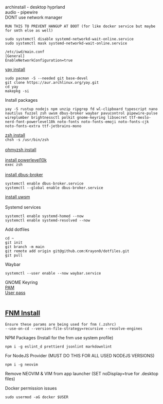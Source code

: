 archinstall - desktop hyprland
<br>
audio - pipewire
<br>
DONT use network manager
```
RUN THIS TO PREVENT HANGUP AT BOOT (for like docker service but maybe for smth else as well)

sudo systemctl disable systemd-networkd-wait-online.service
sudo systemctl mask systemd-networkd-wait-online.service
```
```
/etc/iwd/main.conf
[General]
EnableNetworkConfiguration=true
```
[yay install](https://github.com/Jguer/yay?tab=readme-ov-file#installation)
```
sudo pacman -S --needed git base-devel
git clone https://aur.archlinux.org/yay.git
cd yay
makepkg -si
```
Install packages
```
yay -S rustup nodejs npm unzip ripgrep fd wl-clipboard typescript nano nautilus fuzzel zsh uwsm dbus-broker waybar pavucontrol pipewire-pulse wireplumber brightnessctl polkit gnome-keyring libsecret ttf-meslo-nerd-font-powerlevel10k noto-fonts noto-fonts-emoji noto-fonts-cjk noto-fonts-extra ttf-jetbrains-mono
```
[zsh install](https://github.com/ohmyzsh/ohmyzsh/wiki/Installing-ZSH)
<br>
`chsh -s /usr/bin/zsh`
<br>
<br>
[ohmyzsh install](https://github.com/ohmyzsh/ohmyzsh?tab=readme-ov-file#basic-installation)
<br>
<br>
[install powerlevel10k](https://github.com/romkatv/powerlevel10k?tab=readme-ov-file#oh-my-zsh)
<br>
`exec zsh`
<br>
<br>
[install dbus-broker](https://github.com/bus1/dbus-broker/wiki)
```
systemctl enable dbus-broker.service
systemctl --global enable dbus-broker.service
```
[install uwsm](https://wiki.hyprland.org/Useful-Utilities/Systemd-start/)
<br>
<br>
Systemd services
```
systemctl enable systemd-homed --now
systemctl enable systemd-resolved --now
```
Add dotfiles
```
cd ~
git init
git branch -m main
git remote add origin git@github.com:Krayon0/dotfiles.git
git pull
```
Waybar
```
systemctl --user enable --now waybar.service
```
GNOME Keyring<br>
[PAM](https://wiki.archlinux.org/title/GNOME/Keyring#PAM_step)<br>
[User pass](https://wiki.archlinux.org/title/GNOME/Keyring#Automatically_change_keyring_password_with_user_password)<br>
<br>
## [FNM Install](https://github.com/Schniz/fnm?tab=readme-ov-file#using-a-script-macoslinux)
```
Ensure these params are being used for fnm (.zshrc) 
--use-on-cd --version-file-strategy=recursive --resolve-engines
```
NPM Packages (Install for the fnm use system profile)
```
npm i -g eslint_d prettierd jsonlint markdownlint
```
For NodeJS Provider (MUST DO THIS FOR ALL USED NODEJS VERSIONS)
```
npm i -g neovim
```
Remove NEOVIM & VIM from app launcher (SET noDisplay=true for .desktop files)

Docker permission issues
```
sudo usermod -aG docker $USER
```
